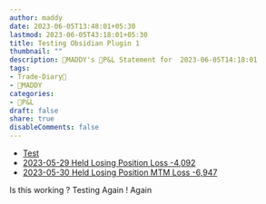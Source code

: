 ```yaml
---
author: maddy
date: 2023-06-05T13:48:01+05:30
lastmod: 2023-06-05T43:18:01+05:30
title: Testing Obsidian Plugin 1
thumbnail: ""
description: 🧔MADDY's 💸P&L Statement for  2023-06-05T14:18:01 
tags:
- Trade-Diary📗
- 🧔MADDY
categories: 
- 💸P&L
draft: false
share: true
disableComments: false
---
```

- [Test](Test.md#)
- [2023-05-29 Held Losing Position Loss -4,092](<2023-05-29%20Held%20Losing%20Position%20Loss%20-4,092.md>)
- [2023-05-30 Held Losing Position MTM Loss -6,947](<2023-05-30%20Held%20Losing%20Position%20MTM%20Loss%20-6,947.md>)


Is this working ? Testing Again ! Again 
